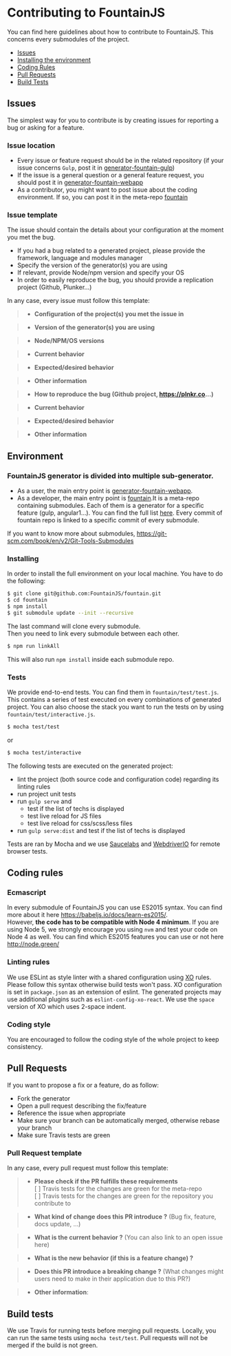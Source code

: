 # Contributing to FountainJS

You can find here guidelines about how to contribute to FountainJS. This concerns every submodules of the project.

- [Issues](#issues)
- [Installing the environment](#install)
- [Coding Rules](#coding)
- [Pull Requests](#pr)
- [Build Tests](#build)

## <a name="issues"></a>Issues

The simplest way for you to contribute is by creating issues for reporting a bug or asking for a feature.  

### Issue location

- Every issue or feature request should be in the related repository (if your issue concerns `Gulp`, post it in [generator-fountain-gulp](https://github.com/FountainJS/generator-fountain-gulp/issues))  
- If the issue is a general question or a general feature request, you should post it in [generator-fountain-webapp](https://github.com/FountainJS/generator-fountain-webapp/issues)
- As a contributor, you might want to post issue about the coding environment. If so, you can post it in the meta-repo [fountain](https://github.com/FountainJS/fountain/issues)

### Issue template

The issue should contain the details about your configuration at the moment you met the bug.

- If you had a bug related to a generated project, please provide the framework, language and modules manager
- Specify the version of the generator(s) you are using
- If relevant, provide Node/npm version and specify your OS
- In order to easily reproduce the bug, you should provide a replication project (Github, Plunker...)

In any case, every issue must follow this template:

>* **Configuration of the project(s) you met the issue in**

>* **Version of the generator(s) you are using**

>* **Node/NPM/OS versions**

>* **Current behavior**

>* **Expected/desired behavior**

>* **Other information**

>* **How to reproduce the bug (Github project, https://plnkr.co...)**

>* **Current behavior**

>* **Expected/desired behavior**

>* **Other information**

## <a name="install"></a>Environment

### FountainJS generator is divided into multiple sub-generator.  

- As a user, the main entry point is [generator-fountain-webapp](https://github.com/FountainJS/generator-fountain-webapp).  
- As a developer, the main entry point is [fountain](https://github.com/FountainJS/fountain).It is a meta-repo containing submodules. Each of them is a generator for a specific feature (gulp, angular1...). You can find the full list [here](https://github.com/FountainJS/fountain/blob/master/.gitmodules). Every commit of fountain repo is linked to a specific commit of every submodule.

If you want to know more about submodules, https://git-scm.com/book/en/v2/Git-Tools-Submodules

### Installing

In order to install the full environment on your local machine. You have to do the following:

```sh
$ git clone git@github.com:FountainJS/fountain.git
$ cd fountain
$ npm install
$ git submodule update --init --recursive
```

The last command will clone every submodule.  
Then you need to link every submodule between each other.

```sh
$ npm run linkAll
```

This will also run `npm install` inside each submodule repo.

### Tests
We provide end-to-end tests. You can find them in `fountain/test/test.js`.  
This contains a series of test executed on every combinations of generated project. You can also choose the stack you want to run the tests on by using `fountain/test/interactive.js`.

```sh
$ mocha test/test
```

or

```sh
$ mocha test/interactive
```

The following tests are executed on the generated project:

- lint the project (both source code and configuration code) regarding its linting rules
- run project unit tests
- run `gulp serve` and
	- test if the list of techs is displayed
	- test live reload for JS files
	- test live reload for css/scss/less files
- run `gulp serve:dist` and test if the list of techs is displayed

Tests are ran by Mocha and we use [Saucelabs](http://saucelabs.com/) and [WebdriverIO](http://webdriver.io/) for remote browser tests.

## <a name="coding"></a> Coding rules

### Ecmascript

In every submodule of FountainJS you can use ES2015 syntax. You can find more about it here https://babeljs.io/docs/learn-es2015/.  
However, **the code has to be compatible with Node 4 minimum**. If you are using Node 5, we strongly encourage you using `nvm` and test your code on Node 4 as well. You can find which ES2015 features you can use or not here http://node.green/

### Linting rules

We use ESLint as style linter with a shared configuration using [XO](https://github.com/sindresorhus/xo) rules. Please follow this syntax otherwise build tests won't pass.
XO configuration is set in `package.json` as an extension of eslint. The generated projects may use additional plugins such as `eslint-config-xo-react`. We use the `space` version of XO which uses 2-space indent.

### Coding style

You are encouraged to follow the coding style of the whole project to keep consistency.


## <a name="pr"></a> Pull Requests

If you want to propose a fix or a feature, do as follow:

- Fork the generator
- Open a pull request describing the fix/feature
- Reference the issue when appropriate
- Make sure your branch can be automatically merged, otherwise rebase your branch
- Make sure Travis tests are green

### Pull Request template

In any case, every pull request must follow this template:

>* **Please check if the PR fulfills these requirements**  
    [ ] Travis tests for the changes are green for the meta-repo  
    [ ] Travis tests for the changes are green for the repository you contribute to

>* **What kind of change does this PR introduce ?** (Bug fix, feature, docs update, ...)



>* **What is the current behavior ?** (You can also link to an open issue here)



>* **What is the new behavior (if this is a feature change) ?**



>* **Does this PR introduce a breaking change ?** (What changes might users need to make in their application due to this PR?)



>* **Other information**:


## <a name="build"></a> Build tests

We use Travis for running tests before merging pull requests. Locally, you can run the same tests using `mocha test/test`. Pull requests will not be merged if the build is not green.   
